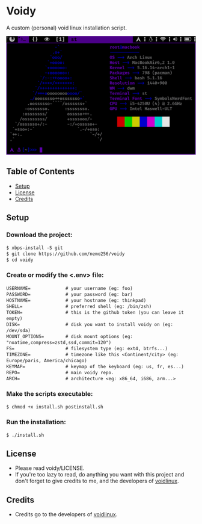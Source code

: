 # Voidy
A custom (personal) void linux installation script.

![Demo](demo.gif)

<!-- TABLE OF CONTENTS -->
## Table of Contents

* [Setup](#setup)
* [License](#license)
* [Credits](#credits)

## Setup

### Download the project:
```
$ xbps-install -S git
$ git clone https://github.com/nemo256/voidy
$ cd voidy
```

### Create or modify the <.env> file:
```
USERNAME=             # your username (eg: foo)
PASSWORD=             # your password (eg: bar)
HOSTNAME=             # your hostname (eg: thinkpad)
SHELL=                # preferred shell (eg: /bin/zsh)
TOKEN=                # this is the github token (you can leave it empty)
DISK=                 # disk you want to install voidy on (eg: /dev/sda)
MOUNT_OPTIONS=        # disk mount options (eg: "noatime,compress=zstd,ssd,commit=120")
FS=                   # filesystem type (eg: ext4, btrfs...)
TIMEZONE=             # timezone like this <Continent/city> (eg: Europe/paris, America/chicago)
KEYMAP=               # keymap of the keyboard (eg: us, fr, es...)
REPO=                 # main voidy repo.
ARCH=                 # architecture <eg: x86_64, i686, arm...>
```

### Make the scripts executable:
```
$ chmod +x install.sh postinstall.sh
```

### Run the installation: 
```
$ ./install.sh
```

## License
- Please read voidy/LICENSE.
- If you're too lazy to read, do anything you want with this project and don't forget to give credits to me, and the developers of [voidlinux](https://voidlinux.org/).

## Credits
- Credits go to the developers of [voidlinux](https://voidlinux.org/).

